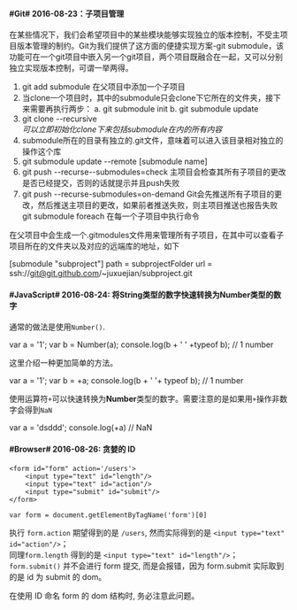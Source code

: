 #### #Git# 2016-08-23：子项目管理

在某些情况下，我们会希望项目中的某些模块能够实现独立的版本控制，不受主项目版本管理的制约。Git为我们提供了这方面的便捷实现方案-git submodule，该功能可在一个git项目中嵌入另一个git项目，两个项目既融合在一起，又可以分别独立实现版本控制，可谓一举两得。

  1. git add submodule <adresss> <target folder>  在父项目中添加一个子项目
  2. 当clone一个项目时，其中的submodule只会clone下它所在的文件夹，接下来需要再执行两步：
     a. git submodule init
     b. git submodule update
  3. git clone --recursive <address> 可以立即初始化clone下来包括submodule在内的所有内容
  4. submodule所在的目录有独立的.git文件，意味着可以进入该目录相对独立的操作这个库
  5. git submodule update --remote [submodule name]
  6. git push --recurse--submodules=check 主项目会检查其所有子项目的更改是否已经提交，否则的话就提示并且push失败
  7. git push --recurse-submodules=on-demand     Git会先推送所有子项目的更改，然后推送主项目的更改，如果前者推送失败，则主项目推送也报告失败
  git submodule foreach <commond line of string>  在每一个子项目中执行命令<commond line>

在父项目中会生成一个.gitmodules文件用来管理所有子项目，在其中可以查看子项目所在的文件夹以及对应的远端库的地址，如下

  [submodule "subproject"]
    path = subprojectFolder
    url = ssh://git@git.github.com/~juxuejian/subproject.git


#### #JavaScript# 2016-08-24: 将String类型的数字快速转换为Number类型的数字

通常的做法是使用`Number()`.

  var a = '1';
  var b = Number(a);
  console.log(b + ' ' +typeof b);  // 1 number

这里介绍一种更加简单的方法。

  var a = '1';
  var b = +a;
  console.log(b + ' '+ typeof b); // 1 number
  
使用运算符`+`可以快速转换为**Number**类型的数字。需要注意的是如果用`+`操作非数字会得到`NaN`

  var a = 'dsddd';
  console.log(+a) // NaN


#### #Browser# 2016-08-26: 贪婪的 ID

```
<form id="form" action='/users'>
    <input type="text" id="length"/>
    <input type="text" id="action"/>
    <input type="submit" id="submit"/>
</form>
```

```
var form = document.getElementByTagName('form')[0]
```

执行 `form.action` 期望得到的是 `/users`, 然而实际得到的是 `<input type="text" id="action"/>`；  
同理`form.length` 得到的是 `<input type="text" id="length"/>`；  
`form.submit()` 并不会进行 form 提交, 而是会报错，因为 form.submit 实际取到的是 id 为 submit 的 dom。

在使用 ID 命名 form 的 dom 结构时, 务必注意此问题。 
